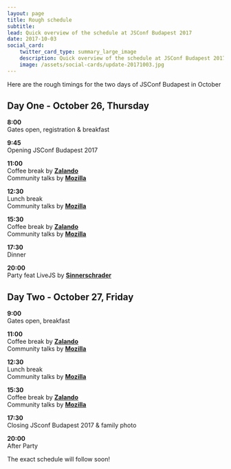 ```yaml
---
layout: page
title: Rough schedule
subtitle:
lead: Quick overview of the schedule at JSConf Budapest 2017
date: 2017-10-03
social_card:
    twitter_card_type: summary_large_image
    description: Quick overview of the schedule at JSConf Budapest 2017
    image: /assets/social-cards/update-20171003.jpg
---
```


Here are the rough timings for the two days of JSConf Budapest in October

## Day One - October 26, Thursday

**8:00**  
Gates open, registration & breakfast

**9:45**  
Opening JSConf Budapest 2017

**11:00**  
Coffee break by **[Zalando](http://zln.do/2wJYNVd)**  
Community talks by **[Mozilla](https://www.mozilla.org)**

**12:30**  
Lunch break  
Community talks by **[Mozilla](https://www.mozilla.org)**

**15:30**  
Coffee break by **[Zalando](http://zln.do/2wJYNVd)**  
Community talks by **[Mozilla](https://www.mozilla.org)**

**17:30**  
Dinner

**20:00**  
Party feat LiveJS by **[Sinnerschrader](https://sinnerschrader.com/)**


## Day Two - October 27, Friday

**9:00**  
Gates open, breakfast

**11:00**  
Coffee break by **[Zalando](http://zln.do/2wJYNVd)**  
Community talks by **[Mozilla](https://www.mozilla.org)**

**12:30**  
Lunch break  
Community talks by **[Mozilla](https://www.mozilla.org)**

**15:30**  
Coffee break by **[Zalando](http://zln.do/2wJYNVd)**  
Community talks by **[Mozilla](https://www.mozilla.org)**

**17:30**  
Closing JSconf Budapest 2017 & family photo

**20:00**  
After Party

The exact schedule will follow soon!